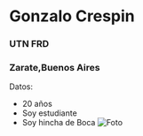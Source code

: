 # Gonzalo Crespin
### UTN FRD
### Zarate,Buenos Aires
Datos:
- 20 años
- Soy estudiante
- Soy hincha de Boca
![Foto]()
